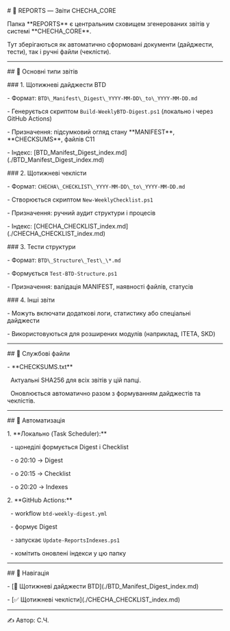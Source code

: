 \# 📝 REPORTS — Звіти CHECHA\_CORE



Папка \*\*REPORTS\*\* є центральним сховищем згенерованих звітів у системі \*\*CHECHA\_CORE\*\*.  

Тут зберігаються як автоматично сформовані документи (дайджести, тести), так і ручні файли (чеклісти).



---



\## 🔹 Основні типи звітів



\### 1. Щотижневі дайджести BTD

\- Формат: `BTD\_Manifest\_Digest\_YYYY-MM-DD\_to\_YYYY-MM-DD.md`

\- Генерується скриптом `Build-WeeklyBTD-Digest.ps1` (локально і через GitHub Actions)

\- Призначення: підсумковий огляд стану \*\*MANIFEST\*\*, \*\*CHECKSUMS\*\*, файлів C11

\- Індекс: \[BTD\_Manifest\_Digest\_index.md](./BTD\_Manifest\_Digest\_index.md)



\### 2. Щотижневі чеклісти

\- Формат: `CHECHA\_CHECKLIST\_YYYY-MM-DD\_to\_YYYY-MM-DD.md`

\- Створюється скриптом `New-WeeklyChecklist.ps1`

\- Призначення: ручний аудит структури і процесів

\- Індекс: \[CHECHA\_CHECKLIST\_index.md](./CHECHA\_CHECKLIST\_index.md)



\### 3. Тести структури

\- Формат: `BTD\_Structure\_Test\_\*.md`

\- Формується `Test-BTD-Structure.ps1`

\- Призначення: валідація MANIFEST, наявності файлів, статусів



\### 4. Інші звіти

\- Можуть включати додаткові логи, статистику або спеціальні дайджести

\- Використовуються для розширених модулів (наприклад, ITETA, SKD)



---



\## 🔹 Службові файли



\- \*\*CHECKSUMS.txt\*\*  

&nbsp; Актуальні SHA256 для всіх звітів у цій папці.  

&nbsp; Оновлюється автоматично разом з формуванням дайджестів та чеклістів.



---



\## 🔹 Автоматизація



1\. \*\*Локально (Task Scheduler):\*\*

&nbsp;  - щонеділі формується Digest і Checklist

&nbsp;  - о 20:10 → Digest  

&nbsp;  - о 20:15 → Checklist  

&nbsp;  - о 20:20 → Indexes



2\. \*\*GitHub Actions:\*\*

&nbsp;  - workflow `btd-weekly-digest.yml`

&nbsp;  - формує Digest

&nbsp;  - запускає `Update-ReportsIndexes.ps1`

&nbsp;  - комітить оновлені індекси у цю папку



---



\## 🔹 Навігація



\- \[📆 Щотижневі дайджести BTD](./BTD\_Manifest\_Digest\_index.md)  

\- \[✅ Щотижневі чеклісти](./CHECHA\_CHECKLIST\_index.md)



---



✍ Автор: С.Ч.



